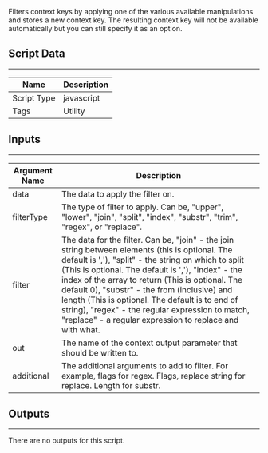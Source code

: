 Filters context keys by applying one of the various available manipulations and stores a new context key. The resulting context key will not be available automatically but you can still specify it as an option.

## Script Data

---

| **Name** | **Description** |
| --- | --- |
| Script Type | javascript |
| Tags | Utility |


## Inputs

---

| **Argument Name** | **Description** |
| --- | --- |
| data | The data to apply the filter on. |
| filterType | The type of filter to apply. Can be, "upper", "lower", "join", "split", "index", "substr", "trim", "regex", or "replace". |
| filter | The data for the filter. Can be, "join" - the join string between elements (this is optional. The default is ','), "split" - the string on which to split (This is optional. The default is ','), "index" - the index of the array to return (This is optional. The default 0), "substr" - the from (inclusive) and length (This is optional. The default is to end of string), "regex" - the regular expression to match, "replace" - a regular expression to replace and with what. |
| out | The name of the context output parameter that should be written to. |
| additional | The additional arguments to add to filter. For example, flags for regex. Flags, replace string for replace. Length for substr. |

## Outputs

---
There are no outputs for this script.
